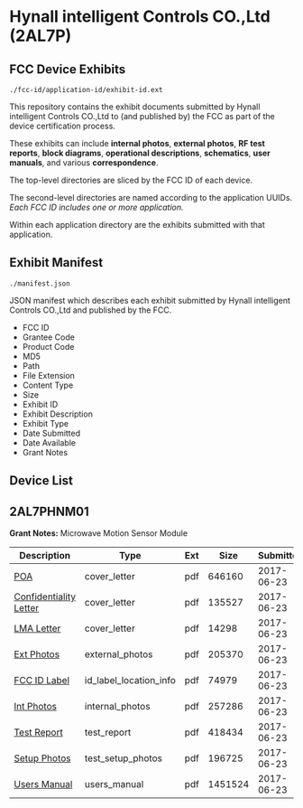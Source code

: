 # Hynall intelligent Controls CO.,Ltd (2AL7P)
## FCC Device Exhibits

```
./fcc-id/application-id/exhibit-id.ext
```

This repository contains the exhibit documents submitted by Hynall intelligent Controls CO.,Ltd to (and published by) the FCC as part of the device certification process.

These exhibits can include **internal photos**, **external photos**, **RF test reports**, **block diagrams**, **operational descriptions**, **schematics**, **user manuals**, and various **correspondence**.

The top-level directories are sliced by the FCC ID of each device.

The second-level directories are named according to the application UUIDs. *Each FCC ID includes one or more application.*

Within each application directory are the exhibits submitted with that application. 

## Exhibit Manifest

```
./manifest.json
```

JSON manifest which describes each exhibit submitted by Hynall intelligent Controls CO.,Ltd and published by the FCC.

- FCC ID
- Grantee Code
- Product Code
- MD5
- Path
- File Extension
- Content Type
- Size
- Exhibit ID
- Exhibit Description
- Exhibit Type
- Date Submitted
- Date Available
- Grant Notes

## Device List
## 2AL7PHNM01
**Grant Notes:** Microwave Motion Sensor Module

| Description | Type | Ext | Size | Submitted | Available |
| ----------- | ---- | --- | ---- | --------- | --------- |
| [POA](2AL7PHNM01/52a4682ebb0daa8ecd36c2fb07818b4d/3438163.pdf) | cover_letter | pdf | 646160 | 2017-06-23 | 2017-06-23 |
| [Confidentiality Letter](2AL7PHNM01/52a4682ebb0daa8ecd36c2fb07818b4d/3438164.pdf) | cover_letter | pdf | 135527 | 2017-06-23 | 2017-06-23 |
| [LMA Letter](2AL7PHNM01/52a4682ebb0daa8ecd36c2fb07818b4d/3438165.pdf) | cover_letter | pdf | 14298 | 2017-06-23 | 2017-06-23 |
| [Ext Photos](2AL7PHNM01/52a4682ebb0daa8ecd36c2fb07818b4d/3438167.pdf) | external_photos | pdf | 205370 | 2017-06-23 | 2017-06-23 |
| [FCC ID Label](2AL7PHNM01/52a4682ebb0daa8ecd36c2fb07818b4d/3438168.pdf) | id_label_location_info | pdf | 74979 | 2017-06-23 | 2017-06-23 |
| [Int Photos](2AL7PHNM01/52a4682ebb0daa8ecd36c2fb07818b4d/3438169.pdf) | internal_photos | pdf | 257286 | 2017-06-23 | 2017-06-23 |
| [Test Report](2AL7PHNM01/52a4682ebb0daa8ecd36c2fb07818b4d/3438172.pdf) | test_report | pdf | 418434 | 2017-06-23 | 2017-06-23 |
| [Setup Photos](2AL7PHNM01/52a4682ebb0daa8ecd36c2fb07818b4d/3438173.pdf) | test_setup_photos | pdf | 196725 | 2017-06-23 | 2017-06-23 |
| [Users Manual](2AL7PHNM01/52a4682ebb0daa8ecd36c2fb07818b4d/3438174.pdf) | users_manual | pdf | 1451524 | 2017-06-23 | 2017-06-23 |
